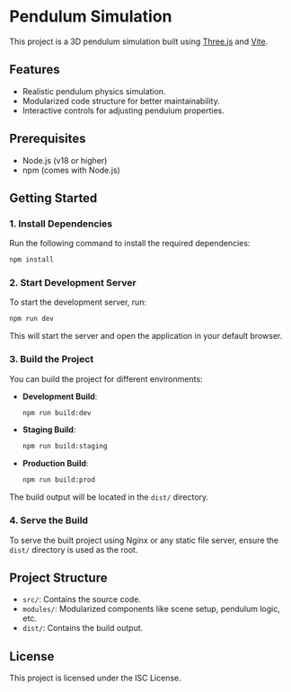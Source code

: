 # Pendulum Simulation

This project is a 3D pendulum simulation built using [Three.js](https://threejs.org/) and [Vite](https://vitejs.dev/).

## Features
- Realistic pendulum physics simulation.
- Modularized code structure for better maintainability.
- Interactive controls for adjusting pendulum properties.

## Prerequisites
- Node.js (v18 or higher)
- npm (comes with Node.js)

## Getting Started

### 1. Install Dependencies
Run the following command to install the required dependencies:
```bash
npm install
```

### 2. Start Development Server
To start the development server, run:
```bash
npm run dev
```
This will start the server and open the application in your default browser.

### 3. Build the Project
You can build the project for different environments:
- **Development Build**:
  ```bash
  npm run build:dev
  ```
- **Staging Build**:
  ```bash
  npm run build:staging
  ```
- **Production Build**:
  ```bash
  npm run build:prod
  ```

The build output will be located in the `dist/` directory.

### 4. Serve the Build
To serve the built project using Nginx or any static file server, ensure the `dist/` directory is used as the root.

## Project Structure
- `src/`: Contains the source code.
- `modules/`: Modularized components like scene setup, pendulum logic, etc.
- `dist/`: Contains the build output.

## License
This project is licensed under the ISC License.